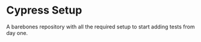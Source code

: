 # Cypress Setup

A barebones repository with all the required setup to start adding tests from day one.